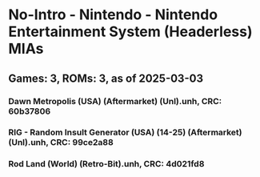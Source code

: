 # No-Intro - Nintendo - Nintendo Entertainment System (Headerless) MIAs
## Games: 3, ROMs: 3, as of 2025-03-03

### Dawn Metropolis (USA) (Aftermarket) (Unl).unh, CRC: 60b37806
### RIG - Random Insult Generator (USA) (14-25) (Aftermarket) (Unl).unh, CRC: 99ce2a88
### Rod Land (World) (Retro-Bit).unh, CRC: 4d021fd8
